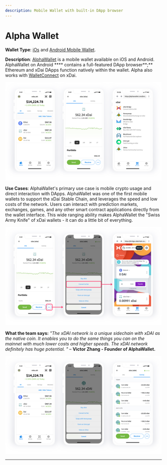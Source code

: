 ```yaml
---
description: Mobile Wallet with built-in DApp browser
---
```


# Alpha Wallet

**Wallet Type**: [iOs](https://apple.co/2OQRS7c) and [Android Mobile Wallet](https://play.google.com/store/apps/details?id=io.stormbird.wallet\&hl=en\_SG).

**Description**: [AlphaWallet](https://alphawallet.com/) is a mobile wallet available on iOS and Android. AlphaWallet on Android **** contains a full-featured DApp browser**;** Ethereum and xDai DApps function natively within the wallet. Alpha also works with [WalletConnect](https://walletconnect.org/) on xDai.

![Alpha on Android](<../../../.gitbook/assets/alpha1 (1).jpg>)

**Use Cases**: AlphaWallet's primary use case is mobile crypto usage and direct interaction with DApps. AlphaWallet was one of the first mobile wallets to support the xDai Stable Chain, and leverages the speed and low costs of the network. Users can interact with prediction markets, exchanges, games, and any other smart contract applications directly from the wallet interface. This wide ranging ability makes AlphaWallet the "Swiss Army Knife" of xDai wallets - it can do a little bit of everything.

![Native access to the Dai - xDai Bridge](../../../.gitbook/assets/alphap2.jpg)

**What the team says:** _"The xDAI network is a unique sidechain with xDAI as the native coin. It enables you to do the same things you can on the mainnet with much lower costs and higher speeds. The xDAI network definitely has huge potential. "_ – **Victor Zhang - Founder of AlphaWallet.**

![](../../../.gitbook/assets/alpha-xdai.jpg)

****
